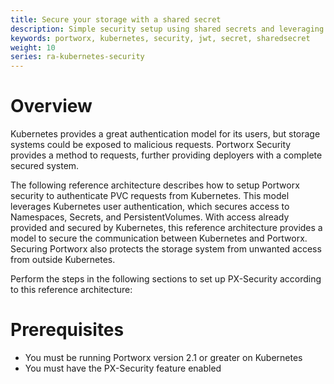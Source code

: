 ```yaml
---
title: Secure your storage with a shared secret
description: Simple security setup using shared secrets and leveraging user authentication observed by Kubernetes
keywords: portworx, kubernetes, security, jwt, secret, sharedsecret
weight: 10
series: ra-kubernetes-security
---
```


# Overview

Kubernetes provides a great authentication model for its users, but storage
systems could be exposed to malicious requests. Portworx Security provides a
method to requests, further providing deployers with a complete secured system.

The following reference architecture describes how to setup Portworx security
to authenticate PVC requests from Kubernetes. This model leverages Kubernetes
user authentication, which secures access to Namespaces, Secrets, and
PersistentVolumes. With access already provided and secured by Kubernetes,
this reference architecture provides a model to secure the communication
between Kubernetes and Portworx. Securing Portworx also protects the storage
system from unwanted access from outside Kubernetes.

Perform the steps in the following sections to set up PX-Security according to this reference architecture:

# Prerequisites

* You must be running Portworx version 2.1 or greater on Kubernetes
* You must have the PX-Security feature enabled
